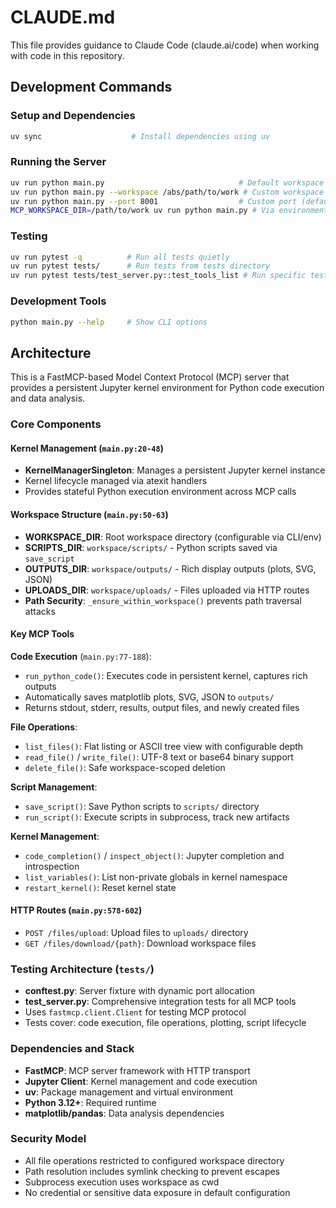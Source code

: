 # CLAUDE.md

This file provides guidance to Claude Code (claude.ai/code) when working with code in this repository.

## Development Commands

### Setup and Dependencies
```bash
uv sync                    # Install dependencies using uv
```

### Running the Server
```bash
uv run python main.py                              # Default workspace (./workspace)
uv run python main.py --workspace /abs/path/to/work # Custom workspace
uv run python main.py --port 8001                  # Custom port (default: 8000)
MCP_WORKSPACE_DIR=/path/to/work uv run python main.py # Via environment variable
```

### Testing
```bash
uv run pytest -q          # Run all tests quietly
uv run pytest tests/      # Run tests from tests directory
uv run pytest tests/test_server.py::test_tools_list # Run specific test
```

### Development Tools
```bash
python main.py --help     # Show CLI options
```

## Architecture

This is a FastMCP-based Model Context Protocol (MCP) server that provides a persistent Jupyter kernel environment for Python code execution and data analysis.

### Core Components

#### Kernel Management (`main.py:20-48`)
- **KernelManagerSingleton**: Manages a persistent Jupyter kernel instance
- Kernel lifecycle managed via atexit handlers
- Provides stateful Python execution environment across MCP calls

#### Workspace Structure (`main.py:50-63`)
- **WORKSPACE_DIR**: Root workspace directory (configurable via CLI/env)
- **SCRIPTS_DIR**: `workspace/scripts/` - Python scripts saved via `save_script`
- **OUTPUTS_DIR**: `workspace/outputs/` - Rich display outputs (plots, SVG, JSON)
- **UPLOADS_DIR**: `workspace/uploads/` - Files uploaded via HTTP routes
- **Path Security**: `_ensure_within_workspace()` prevents path traversal attacks

#### Key MCP Tools

**Code Execution** (`main.py:77-188`):
- `run_python_code()`: Executes code in persistent kernel, captures rich outputs
- Automatically saves matplotlib plots, SVG, JSON to `outputs/`
- Returns stdout, stderr, results, output files, and newly created files

**File Operations**:
- `list_files()`: Flat listing or ASCII tree view with configurable depth
- `read_file()` / `write_file()`: UTF-8 text or base64 binary support
- `delete_file()`: Safe workspace-scoped deletion

**Script Management**:
- `save_script()`: Save Python scripts to `scripts/` directory
- `run_script()`: Execute scripts in subprocess, track new artifacts

**Kernel Management**:
- `code_completion()` / `inspect_object()`: Jupyter completion and introspection
- `list_variables()`: List non-private globals in kernel namespace
- `restart_kernel()`: Reset kernel state

#### HTTP Routes (`main.py:578-602`)
- `POST /files/upload`: Upload files to `uploads/` directory
- `GET /files/download/{path}`: Download workspace files

### Testing Architecture (`tests/`)
- **conftest.py**: Server fixture with dynamic port allocation
- **test_server.py**: Comprehensive integration tests for all MCP tools
- Uses `fastmcp.client.Client` for testing MCP protocol
- Tests cover: code execution, file operations, plotting, script lifecycle

### Dependencies and Stack
- **FastMCP**: MCP server framework with HTTP transport
- **Jupyter Client**: Kernel management and code execution
- **uv**: Package management and virtual environment
- **Python 3.12+**: Required runtime
- **matplotlib/pandas**: Data analysis dependencies

### Security Model
- All file operations restricted to configured workspace directory
- Path resolution includes symlink checking to prevent escapes
- Subprocess execution uses workspace as cwd
- No credential or sensitive data exposure in default configuration